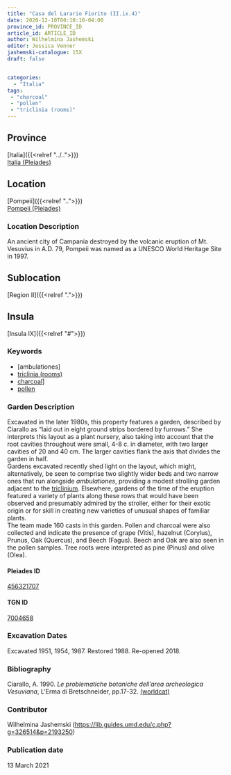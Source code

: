 ```yaml
---
title: "Casa del Larario Fiorito (II.ix.4)"
date: 2020-12-10T00:10:10-04:00
province_id: PROVINCE_ID
article_id: ARTICLE_ID
author: Wilhelmina Jashemski
editor: Jessica Venner
jashemski-catalogue: 15X
draft: false


categories:
  - "Italia"
tags:
 - "charcoal"
 - "pollen"
 - "triclinia (rooms)"
---
```


## Province
[Italia]({{<relref "../..">}}) \
[Italia (Pleiades)](https://pleiades.stoa.org/places/1052)

## Location
[Pompeii]({{<relref "..">}}) \
[Pompeii (Pleiades)](https://pleiades.stoa.org/places/433032)


### Location Description
An ancient city of Campania destroyed by the volcanic eruption of Mt. Vesuvius in A.D. 79, Pompeii was named as a UNESCO World Heritage Site in 1997.

## Sublocation
[Region II]({{<relref ".">}})
## Insula
[Insula IX]({{<relref "#">}})

### Keywords
 - [ambulationes]
 - [triclinia (rooms)](http://vocab.getty.edu/page/aat/300142552)
 - [charcoal](http://vocab.getty.edu/page/aat/300012862)]
 - [pollen](http://vocab.getty.edu/page/aat/300213002)


### Garden Description
Excavated in the later 1980s, this property features a garden, described by Ciarallo as “laid out in eight ground strips bordered by furrows.” She interprets this layout as a plant nursery, also taking into account that the root cavities throughout were small, 4-8 c. in diameter, with two larger cavities of 20 and 40 cm.  The larger cavities flank the axis that divides the garden in half.  
Gardens excavated recently shed light on the layout, which might, alternatively, be seen to comprise two slightly wider beds and two narrow ones that run alongside *ambulationes*, providing a modest strolling garden adjacent to the [triclinium](http://vocab.getty.edu/page/aat/300142552). Elsewhere, gardens of the time of the eruption featured a variety of plants along these rows that would have been observed and presumably admired by the stroller, either for their exotic origin or for skill in creating new varieties of unusual shapes of familiar plants.  
The team made 160 casts in this garden. Pollen and charcoal were also collected and indicate the presence of grape (Vitis), hazelnut (Corylus), Prunus, Oak (Quercus), and Beech (Fagus).  Beech and Oak are also seen in the pollen samples. Tree roots were interpreted as pine (Pinus) and olive (Olea).


<!--
### Plans
{{< figure src="../../../images/fig._75,_plan_of_region_ii,_insula_ix.png" alt="Fig. 75, Plan of Region II, insula ix" title="Fig. 75, Plan of Region II, insula ix" >}}

Need Fig. 76

### Images
Need Fig. 77-->


#### Pleiades ID
[456321707](https://pleiades.stoa.org/places/456321707)

#### TGN ID
[7004658](http://vocab.getty.edu/page/tgn/7004658)

###  Excavation Dates
Excavated 1951, 1954, 1987. Restored 1988. Re-opened 2018.


### Bibliography
Ciarallo, A. 1990. *Le problematiche botaniche dell’area archeologica Vesuviana*, L'Erma di Bretschneider, pp.17-32. [(worldcat)](http://www.worldcat.org/oclc/6022166)


### Contributor
Wilhelmina Jashemski (https://lib.guides.umd.edu/c.php?g=326514&p=2193250)

### Publication date
13 March 2021